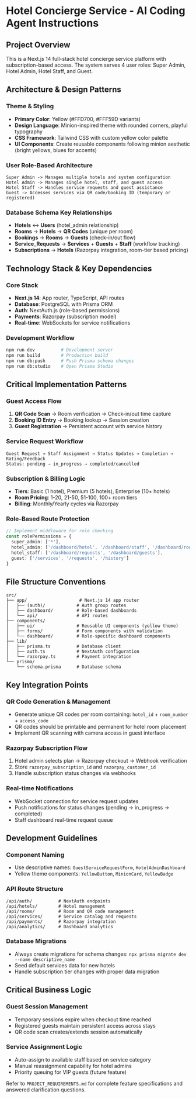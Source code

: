 # Hotel Concierge Service - AI Coding Agent Instructions

## Project Overview
This is a Next.js 14 full-stack hotel concierge service platform with subscription-based access. The system serves 4 user roles: Super Admin, Hotel Admin, Hotel Staff, and Guest.

## Architecture & Design Patterns

### Theme & Styling
- **Primary Color**: Yellow (#FFD700, #FFF59D variants)
- **Design Language**: Minion-inspired theme with rounded corners, playful typography
- **CSS Framework**: Tailwind CSS with custom yellow color palette
- **UI Components**: Create reusable components following minion aesthetic (bright yellows, blues for accents)

### User Role-Based Architecture
```
Super Admin -> Manages multiple hotels and system configuration
Hotel Admin -> Manages single hotel, staff, and guest access
Hotel Staff -> Handles service requests and guest assistance  
Guest -> Accesses services via QR code/booking ID (temporary or registered)
```

### Database Schema Key Relationships
- **Hotels** ↔ **Users** (hotel_admin relationship)
- **Rooms** → **Hotels** → **QR Codes** (unique per room)
- **Bookings** → **Rooms** → **Guests** (check-in/out flow)
- **Service_Requests** → **Services** + **Guests** + **Staff** (workflow tracking)
- **Subscriptions** → **Hotels** (Razorpay integration, room-tier based pricing)

## Technology Stack & Key Dependencies

### Core Stack
- **Next.js 14**: App router, TypeScript, API routes
- **Database**: PostgreSQL with Prisma ORM
- **Auth**: NextAuth.js (role-based permissions)
- **Payments**: Razorpay (subscription model)
- **Real-time**: WebSockets for service notifications

### Development Workflow
```bash
npm run dev          # Development server
npm run build        # Production build
npm run db:push      # Push Prisma schema changes
npm run db:studio    # Open Prisma Studio
```

## Critical Implementation Patterns

### Guest Access Flow
1. **QR Code Scan** → Room verification → Check-in/out time capture
2. **Booking ID Entry** → Booking lookup → Session creation
3. **Guest Registration** → Persistent account with service history

### Service Request Workflow
```
Guest Request → Staff Assignment → Status Updates → Completion → Rating/Feedback
Status: pending → in_progress → completed/cancelled
```

### Subscription & Billing Logic
- **Tiers**: Basic (1 hotel), Premium (5 hotels), Enterprise (10+ hotels)
- **Room Pricing**: 1-20, 21-50, 51-100, 100+ room tiers
- **Billing**: Monthly/Yearly cycles via Razorpay

### Role-Based Route Protection
```typescript
// Implement middleware for role checking
const rolePermissions = {
  super_admin: ['*'],
  hotel_admin: ['/dashboard/hotel', '/dashboard/staff', '/dashboard/rooms'],
  hotel_staff: ['/dashboard/requests', '/dashboard/guests'],
  guest: ['/services', '/requests', '/history']
}
```

## File Structure Conventions
```
src/
├── app/                    # Next.js 14 app router
│   ├── (auth)/            # Auth group routes
│   ├── dashboard/         # Role-based dashboards
│   └── api/               # API routes
├── components/
│   ├── ui/                # Reusable UI components (yellow theme)
│   ├── forms/             # Form components with validation
│   └── dashboard/         # Role-specific dashboard components
├── lib/
│   ├── prisma.ts          # Database client
│   ├── auth.ts            # NextAuth configuration
│   └── razorpay.ts        # Payment integration
└── prisma/
    └── schema.prisma      # Database schema
```

## Key Integration Points

### QR Code Generation & Management
- Generate unique QR codes per room containing: `hotel_id` + `room_number` + `access_code`
- QR codes should be printable and permanent for hotel room placement
- Implement QR scanning with camera access in guest interface

### Razorpay Subscription Flow
1. Hotel admin selects plan → Razorpay checkout → Webhook verification
2. Store `razorpay_subscription_id` and `razorpay_customer_id`
3. Handle subscription status changes via webhooks

### Real-time Notifications
- WebSocket connection for service request updates
- Push notifications for status changes (pending → in_progress → completed)
- Staff dashboard real-time request queue

## Development Guidelines

### Component Naming
- Use descriptive names: `GuestServiceRequestForm`, `HotelAdminDashboard`
- Yellow theme components: `YellowButton`, `MinionCard`, `YellowBadge`

### API Route Structure
```
/api/auth/          # NextAuth endpoints
/api/hotels/        # Hotel management
/api/rooms/         # Room and QR code management  
/api/services/      # Service catalog and requests
/api/payments/      # Razorpay integration
/api/analytics/     # Dashboard analytics
```

### Database Migrations
- Always create migrations for schema changes: `npx prisma migrate dev --name descriptive_name`
- Seed default services data for new hotels
- Handle subscription tier changes with proper data migration

## Critical Business Logic

### Guest Session Management
- Temporary sessions expire when checkout time reached
- Registered guests maintain persistent access across stays
- QR code scan creates/extends session automatically

### Service Assignment Logic
- Auto-assign to available staff based on service category
- Manual reassignment capability for hotel admins
- Priority queuing for VIP guests (future feature)

Refer to `PROJECT_REQUIREMENTS.md` for complete feature specifications and answered clarification questions.
